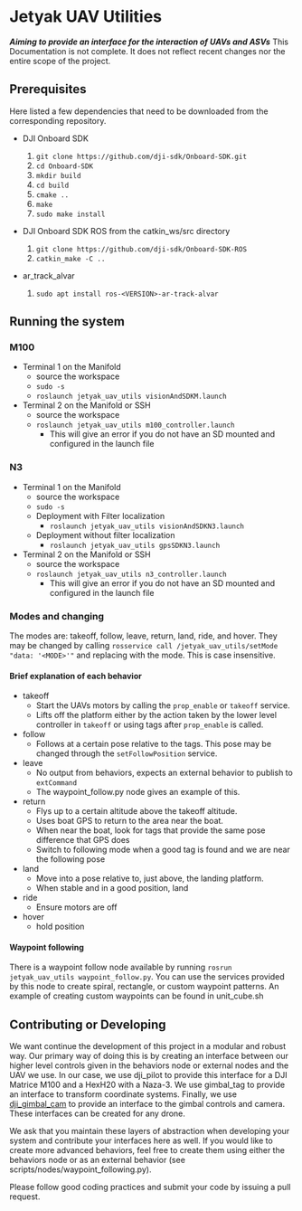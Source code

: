 # Jetyak UAV Utilities

***Aiming to provide an interface for the interaction of UAVs and ASVs***
This Documentation is not complete. It does not reflect recent changes nor the entire scope of the project.

## Prerequisites
Here listed a few dependencies that need to be downloaded from the corresponding
repository.

* DJI Onboard SDK
	1. `git clone https://github.com/dji-sdk/Onboard-SDK.git`
	2. `cd Onboard-SDK`
	3. `mkdir build`
	4. `cd build`
	5. `cmake ..`
	6. `make`
	7. `sudo make install`


* DJI Onboard SDK ROS from the catkin_ws/src directory
	1. `git clone https://github.com/dji-sdk/Onboard-SDK-ROS`
	2. `catkin_make -C ..`

* ar\_track\_alvar
	1. `sudo apt install ros-<VERSION>-ar-track-alvar`


## Running the system

### M100
* Terminal 1 on the Manifold
	* source the workspace
	* ```sudo -s```
	* ```roslaunch jetyak_uav_utils visionAndSDKM.launch```
* Terminal 2 on the Manifold or SSH
	* source the workspace
	* ```roslaunch jetyak_uav_utils m100_controller.launch```
		* This will give an error if you do not have an SD mounted and configured in the launch file


### N3
* Terminal 1 on the Manifold
	* source the workspace
	* ```sudo -s```
	* Deployment with Filter localization
		* ```roslaunch jetyak_uav_utils visionAndSDKN3.launch```
	* Deployment without filter localization
		* ```roslaunch jetyak_uav_utils gpsSDKN3.launch```
* Terminal 2 on the Manifold or SSH
	* source the workspace
	* ```roslaunch jetyak_uav_utils n3_controller.launch```
		* This will give an error if you do not have an SD mounted and configured in the launch file

### Modes and changing

The modes are: takeoff, follow, leave, return, land, ride, and hover. They may be changed by calling ```rosservice call /jetyak_uav_utils/setMode "data: '<MODE>'"``` and replacing <MODE> with the mode. This is case insensitive.

#### Brief explanation of each behavior
* takeoff
	* Start the UAVs motors by calling the `prop_enable` or `takeoff` service.
	* Lifts off the platform either by the action taken by the lower level controller in `takeoff` or using tags after `prop_enable` is called.
* follow
	* Follows at a certain pose relative to the tags. This pose may be changed through the `setFollowPosition` service.
* leave
  * No output from behaviors, expects an external behavior to publish to `extCommand`
  * The waypoint_follow.py node gives an example of this.
* return
  * Flys up to a certain altitude above the takeoff altitude.
  * Uses boat GPS to return to the area near the boat.
  * When near the boat, look for tags that provide the same pose difference that GPS does
  * Switch to following mode when a good tag is found and we are near the following pose
* land
  * Move into a pose relative to, just above, the landing platform.
  * When stable and in a good position, land
* ride
  * Ensure motors are off
* hover
  * hold position

#### Waypoint following

There is a waypoint follow node available by running ```rosrun jetyak_uav_utils waypoint_follow.py```. You can use the services provided by this node to create spiral, rectangle, or custom waypoint patterns. An example of creating custom waypoints can be found in unit_cube.sh

## Contributing or Developing
We want continue the development of this project in a modular and robust way. Our primary way of doing this is by creating an interface between our higher level controls given in the behaviors node or external nodes and the UAV we use. In our case, we use dji_pilot to provide this interface for a DJI Matrice M100 and a HexH20 with a Naza-3. We use gimbal_tag to provide an interface to transform coordinate systems. Finally, we use [dji_gimbal_cam](https://github.com/usrl-uofsc/dji_gimbal_cam) to provide an interface to the gimbal controls and camera. These interfaces can be created for any drone.

We ask that you maintain these layers of abstraction when developing your system and contribute your interfaces here as well. If you would like to create more advanced behaviors, feel free to create them using either the behaviors node or as an external behavior (see scripts/nodes/waypoint_following.py).

Please follow good coding practices and submit your code by issuing a pull request.
